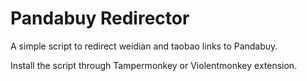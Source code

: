 # Pandabuy Redirector

A simple script to redirect weidian and taobao links to Pandabuy.

Install the script through Tampermonkey or Violentmonkey extension.
